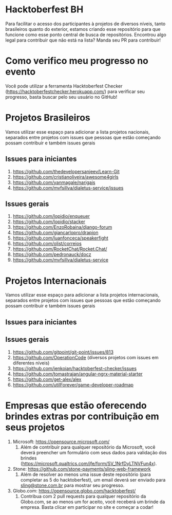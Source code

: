 # Hacktoberfest BH
Para facilitar o acesso dos participantes à projetos de diversos níveis, tanto brasileiros quanto do exterior, estamos criando esse repositório para que funcione como esse ponto central de busca de repositórios. Encontrou algo legal para contribuir que não está na lista? Manda seu PR para contribuir!

# Como verifico meu progresso no evento

Você pode utilizar a ferramenta Hacktoberfest Checker (https://hacktoberfestchecker.herokuapp.com/) para verificar seu progresso, basta buscar pelo seu usuário no GitHub!

# Projetos Brasileiros

Vamos utilizar esse espaço para adicionar a lista projetos nacionais, separados entre projetos com issues que pessoas que estão começando possam contribuir e também issues gerais

## Issues para iniciantes

1. https://github.com/thedevelopersanjeev/Learn-Git
2. https://github.com/cristianoliveira/awesome4girls
3. https://github.com/yanmagale/narigajs
4. https://github.com/mvfsillva/dialetus-service/issues

## Issues gerais
1. https://github.com/lopidio/enqueuer
2. https://github.com/lopidio/stacker
3. https://github.com/EnzoRobaina/django-forum
4. https://github.com/giancarlopro/drapion
5. https://github.com/luanfonceca/speakerfight
6. https://github.com/olist/correios
7. https://github.com/RocketChat/Rocket.Chat/
8. https://github.com/pedronauck/docz
9. https://github.com/mvfsillva/dialetus-service

# Projetos Internacionais

Vamos utilizar esse espaço para adicionar a lista projetos internacionais, separados entre projetos com issues que pessoas que estão começando possam contribuir e também issues gerais

## Issues para iniciantes

## Issues gerais

1. https://github.com/gitpoint/git-point/issues/813
2. https://github.com/OperationCode (diversos projetos com issues em diferentes níveis)
3. https://github.com/jenkoian/hacktoberfest-checker/issues
4. https://github.com/tomastrajan/angular-ngrx-material-starter
5. https://github.com/get-alex/alex
6. https://github.com/utilForever/game-developer-roadmap

# Empresas que estão oferecendo brindes extras por contribuição em seus projetos

1. Microsoft: https://opensource.microsoft.com/
    1. Além de contribuir para qualquer repositório da Microsoft, você deverá preencher um formulário com seus dados para validação dos brindes (https://microsoft.qualtrics.com/jfe/form/SV_1NrfDyLTNVFun4x).
2. Stone: https://github.com/stone-payments/sling-web-framework
    1. Além de resolver ao menos uma issue deste repositório (para completar as 5 do hacktoberfest), um email deverá ser enviado para sling@stone.com.br para mostrar seu progresso.
3. Globo.com: https://opensource.globo.com/hacktoberfest/
    1. Contribua com 2 pull requests para qualquer repositório da Globo.com, se ao menos um for aceito, você receberá um brinde da empresa. Basta clicar em participar no site e começar a codar!
